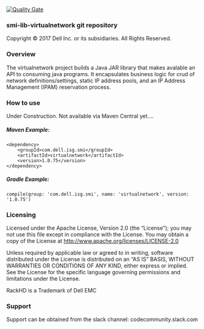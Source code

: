 [![Quality Gate](https://sonarqube.com/api/badges/gate?key=com.dell.isg.smi:virtualnetwork)](https://sonarqube.com/dashboard?id=com.dell.isg.smi%3Avirtualnetwork)

### smi-lib-virtualnetwork git repository  

Copyright © 2017 Dell Inc. or its subsidiaries.  All Rights Reserved. 

### Overview
The virtualnetwork project builds a Java JAR library that makes avalable an API to consuming java programs.  It encapsulates business logic for crud of network definitions/settings, static IP address pools, and an IP Address Management (IPAM) reservation process.

### How to use
Under Construction. Not available via Maven Central yet.... 

##### Maven Example:

~~~
<dependency>
    <groupId>com.dell.isg.smi</groupId>
    <artifactId>virtualnetwork</artifactId>
    <version>1.0.75</version>
</dependency>
~~~

##### Gradle Example:
~~~
compile(group: 'com.dell.isg.smi', name: 'virtualnetwork', version: '1.0.75')
~~~

### Licensing

Licensed under the Apache License, Version 2.0 (the “License”); you may not use this file except in compliance with the License. You may obtain a copy of the License at http://www.apache.org/licenses/LICENSE-2.0

Unless required by applicable law or agreed to in writing, software distributed under the License is distributed on an “AS IS” BASIS, WITHOUT WARRANTIES OR CONDITIONS OF ANY KIND, either express or implied. See the License for the specific language governing permissions and limitations under the License.

RackHD is a Trademark of Dell EMC

### Support
Support can be obtained from the slack channel:
codecommunity.slack.com
